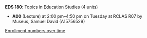 **EDS 180**: Topics in Education Studies (4 units)

- **A00** (Lecture) at 2:00 pm–4:50 pm on Tuesday at RCLAS R07 by Museus, Samuel David (A15756529)

[Enrollment numbers over time](./EDS180.tsv)
